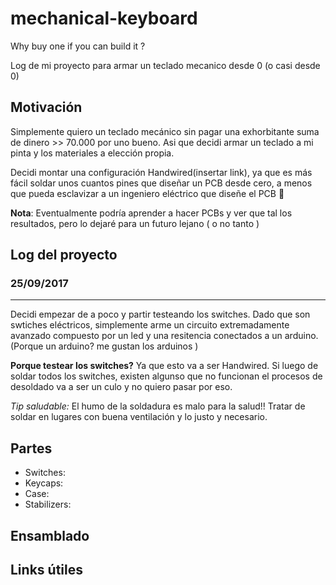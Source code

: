 # mechanical-keyboard
Why buy one if you can build it ? 

Log de mi proyecto para armar un teclado mecanico desde 0 (o casi desde 0)

## Motivación
Simplemente quiero un teclado mecánico sin pagar una exhorbitante suma de dinero >> 70.000 por uno bueno. Asi que decidi armar un teclado a mi pinta y los materiales a elección propia. 

Decidi montar una configuración Handwired(insertar link), ya que es más fácil soldar unos cuantos pines que diseñar un PCB desde cero, a menos que pueda esclavizar a un ingeniero eléctrico que diseñe el PCB :eyes: 


**Nota**: Eventualmente podría aprender a hacer PCBs y ver que tal los resultados, pero lo dejaré para un futuro lejano ( o no tanto )


## Log del proyecto

### 25/09/2017
----
Decidi empezar de a poco y partir testeando los switches. Dado que son swtiches eléctricos, simplemente arme un circuito extremadamente avanzado compuesto por un led y una resitencia conectados a un arduino. (Porque un arduino? me gustan los arduinos  )

**Porque testear los switches?**
Ya que esto va a ser Handwired. Si luego de soldar todos los switches, existen algunso que no funcionan el procesos de desoldado va a ser un culo y no quiero pasar por eso.


*Tip saludable:* El humo de la soldadura es malo para la salud!! Tratar de soldar en lugares con buena ventilación y lo justo y necesario.  
 


## Partes 
- Switches: 
- Keycaps: 
- Case: 
- Stabilizers: 

## Ensamblado 



## Links útiles
